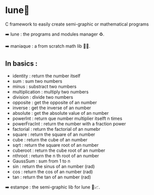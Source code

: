 # lune🌙
C framework to easily create semi-graphic or mathematical programs

➡️ lune : the programs and modules manager ♻️.

➡️ maniaque : a from scratch math lib 🔢✨.

## In basics :
- identity : return the number itself
- sum : sum two numbers
- minus : substract two numbers
- multiplication : multiply two numbers
- division : divide two numbers
- opposite : get the opposite of an number
- inverse : get the inverse of an number
- absolute : get the absolute value of an number
- powerInt : return que number multiplier itselft n times
- powerFracInt : return the number with a fraction power
- factorial : return the factorial of an numebr
- square : return the square of an number
- cube : return the cube of an number
- sqrt : return the square root of an number
- cuberoot : return the cube root of an number
- nthroot : return the n th root of an number
- GaussSum : sum from 1 to n
- sin : return the sinus of an number (rad)
- cos : return the cos of an number (rad)
- tan : return the tan of an number (rad)

➡️ estampe : the semi-graphic lib for lune 📜📈.
